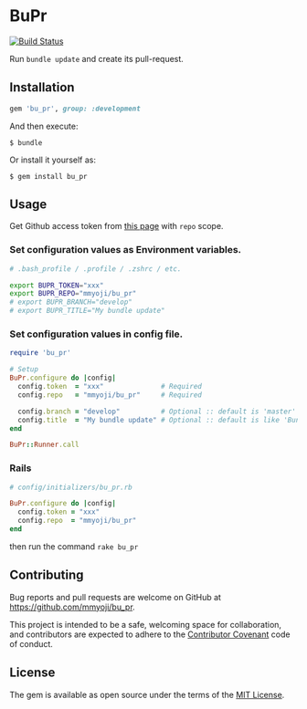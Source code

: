 # BuPr

[![Build Status](https://travis-ci.org/mmyoji/bu_pr.svg?branch=master)](https://travis-ci.org/mmyoji/bu_pr)

Run `bundle update` and create its pull-request.


## Installation

```rb
gem 'bu_pr', group: :development
```

And then execute:

    $ bundle


Or install it yourself as:

    $ gem install bu_pr

## Usage

Get Github access token from [this page](https://github.com/settings/tokens/new) with `repo` scope.


### Set configuration values as Environment variables.

```sh
# .bash_profile / .profile / .zshrc / etc.

export BUPR_TOKEN="xxx"
export BUPR_REPO="mmyoji/bu_pr"
# export BUPR_BRANCH="develop"
# export BUPR_TITLE="My bundle update"
```


### Set configuration values in config file.

```rb
require 'bu_pr'

# Setup
BuPr.configure do |config|
  config.token  = "xxx"              # Required
  config.repo   = "mmyoji/bu_pr"     # Required

  config.branch = "develop"          # Optional :: default is 'master'
  config.title  = "My bundle update" # Optional :: default is like 'Bundle update 2016-11-13'
end

BuPr::Runner.call
```

### Rails

```rb
# config/initializers/bu_pr.rb

BuPr.configure do |config|
  config.token = "xxx"
  config.repo  = "mmyoji/bu_pr"
end
```

then run the command `rake bu_pr`


## Contributing

Bug reports and pull requests are welcome on GitHub at https://github.com/mmyoji/bu_pr.

This project is intended to be a safe, welcoming space for collaboration, and contributors are expected to adhere to the [Contributor Covenant](http://contributor-covenant.org) code of conduct.


## License

The gem is available as open source under the terms of the [MIT License](http://opensource.org/licenses/MIT).

